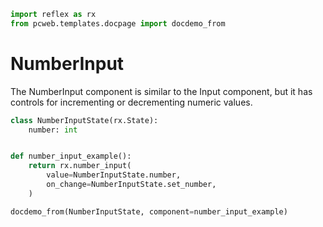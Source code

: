 ```python exec
import reflex as rx
from pcweb.templates.docpage import docdemo_from
```

# NumberInput

The NumberInput component is similar to the Input component, but it has controls for incrementing or decrementing numeric values.


```python exec
class NumberInputState(rx.State):
    number: int


def number_input_example():
    return rx.number_input(
        value=NumberInputState.number,
        on_change=NumberInputState.set_number,
    )
```

```python eval
docdemo_from(NumberInputState, component=number_input_example)
```
